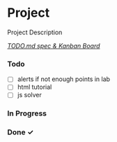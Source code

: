 # Project

Project Description

<em>[TODO.md spec & Kanban Board](https://bit.ly/3fCwKfM)</em>

### Todo

- [ ] alerts if not enough points in lab  
- [ ] html tutorial  
- [ ] js solver  

### In Progress


### Done ✓



